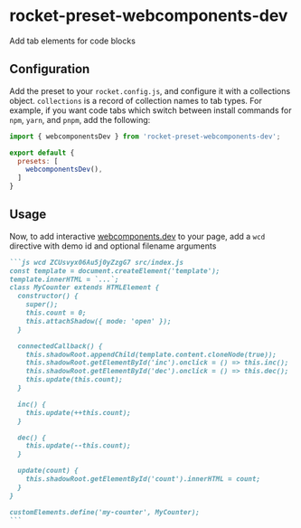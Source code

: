 # rocket-preset-webcomponents-dev

Add tab elements for code blocks

## Configuration

Add the preset to your `rocket.config.js`, and configure it with a collections object. `collections` is a record of collection names to tab types. For example, if you want code tabs which switch between install commands for `npm`, `yarn`, and `pnpm`, add the following:

```js
import { webcomponentsDev } from 'rocket-preset-webcomponents-dev';

export default {
  presets: [
    webcomponentsDev(),
  ]
}
```

## Usage

Now, to add interactive [webcomponents.dev](https://webcomponents.dev) to your page, add a `wcd` directive with demo id and optional filename arguments

~~~markdown
```js wcd ZCUsvyx06Au5j0yZzgG7 src/index.js
const template = document.createElement('template');
template.innerHTML = `...`;
class MyCounter extends HTMLElement {
  constructor() {
    super();
    this.count = 0;
    this.attachShadow({ mode: 'open' });
  }

  connectedCallback() {
    this.shadowRoot.appendChild(template.content.cloneNode(true));
    this.shadowRoot.getElementById('inc').onclick = () => this.inc();
    this.shadowRoot.getElementById('dec').onclick = () => this.dec();
    this.update(this.count);
  }

  inc() {
    this.update(++this.count);
  }

  dec() {
    this.update(--this.count);
  }

  update(count) {
    this.shadowRoot.getElementById('count').innerHTML = count;
  }
}

customElements.define('my-counter', MyCounter);
```
~~~
